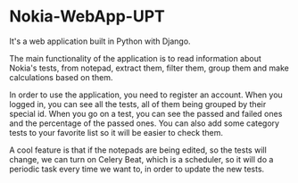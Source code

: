 # Nokia-WebApp-UPT

It's a web application built in Python with Django.

The main functionality of the application is to read information about Nokia's tests, from notepad, extract them, filter them, group them and make calculations based on them.

In order to use the application, you need to register an account. When you logged in, you can see all the tests, all of them being grouped by their special id. When you go on a test, you can see the passed and failed ones and the percentage of the passed ones.
You can also add some category tests to your favorite list so it will be easier to check them.

A cool feature is that if the notepads are being edited, so the tests will change, we can turn on Celery Beat, which is a scheduler, so it will do a periodic task every time we want to, in order to update the new tests.

